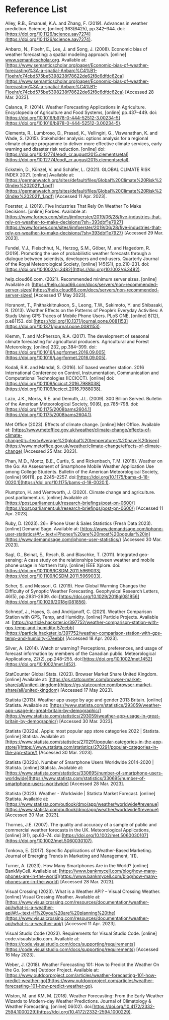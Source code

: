 # Reference List

Alley, R.B., Emanuel, K.A. and Zhang, F. (2019). Advances in weather prediction. Science, \[online] 363(6425), pp.342–344. doi:[https://doi.org/10.1126/science.aav7274](https://doi.org/10.1126/science.aav7274).

Anbarcı, N., Floehr, E., Lee, J. and Song, J. (2008). Economic bias of weather forecasting: a spatial modeling approach. \[online] www.semanticscholar.org. Available at: [https://www.semanticscholar.org/paper/Economic-bias-of-weather-forecasting%3A-a-spatial-Anbarc%C4%B1-Floehr/c74cbd575be5398238f78622de62f8c6dfdc62ca](https://www.semanticscholar.org/paper/Economic-bias-of-weather-forecasting%3A-a-spatial-Anbarc%C4%B1-Floehr/c74cbd575be5398238f78622de62f8c6dfdc62ca) \[Accessed 28 Mar. 2023].

Calanca, P. (2014). Weather Forecasting Applications in Agriculture. Encyclopedia of Agriculture and Food Systems, \[online] pp.437–449. doi:[https://doi.org/10.1016/b978-0-444-52512-3.00234-5](https://doi.org/10.1016/b978-0-444-52512-3.00234-5).

Clements, R., Lumbroso, D., Prasad, K., Vellingiri, G., Viswanathan, K. and Wade, S. (2015). Stakeholder analysis: options analysis for a regional climate change programme to deliver more effective climate services, early warning and disaster risk reduction. \[online] doi:[https://doi.org/10.12774/eod\_cr.august2015.clementsretal](https://doi.org/10.12774/eod\_cr.august2015.clementsretal).

Eckstein, D., Künzel, V. and Schäfer, L. (2021). GLOBAL CLIMATE RISK INDEX 2021. \[online] Available at: [https://germanwatch.org/sites/default/files/Global%20Climate%20Risk%20Index%202021\_1.pdf](https://germanwatch.org/sites/default/files/Global%20Climate%20Risk%20Index%202021\_1.pdf) \[Accessed 11 Apr. 2023].

Foerster, J. (2019). Five Industries That Rely On Weather To Make Decisions. \[online] Forbes. Available at: [https://www.forbes.com/sites/jimfoerster/2019/06/28/five-industries-that-rely-on-weather-to-make-decisions/?sh=393dbf1e7927](https://www.forbes.com/sites/jimfoerster/2019/06/28/five-industries-that-rely-on-weather-to-make-decisions/?sh=393dbf1e7927) \[Accessed 29 Mar. 2023].

Fundel, V.J., Fleischhut, N., Herzog, S.M., Göber, M. and Hagedorn, R. (2019). Promoting the use of probabilistic weather forecasts through a dialogue between scientists, developers and end‐users. Quarterly Journal of the Royal Meteorological Society, \[online] 145(S1), pp.210–231. doi:[https://doi.org/10.1002/qj.3482](https://doi.org/10.1002/qj.3482).

help.cloud66.com. (2021). Recommended minimum server sizes. \[online] Available at: [https://help.cloud66.com/docs/servers/non-recommended-server-sizes](https://help.cloud66.com/docs/servers/non-recommended-server-sizes) \[Accessed 17 May 2023].

Horanont, T., Phithakkitnukoon, S., Leong, T.W., Sekimoto, Y. and Shibasaki, R. (2013). Weather Effects on the Patterns of People’s Everyday Activities: A Study Using GPS Traces of Mobile Phone Users. PLoS ONE, \[online] 8(12), p.e81153. doi:[https://doi.org/10.1371/journal.pone.0081153](https://doi.org/10.1371/journal.pone.0081153).

Klemm, T. and McPherson, R.A. (2017). The development of seasonal climate forecasting for agricultural producers. Agricultural and Forest Meteorology, \[online] 232, pp.384–399. doi:[https://doi.org/10.1016/j.agrformet.2016.09.005](https://doi.org/10.1016/j.agrformet.2016.09.005).

Kodali, R.K. and Mandal, S. (2016). IoT based weather station. 2016 International Conference on Control, Instrumentation, Communication and Computational Technologies (ICCICCT). \[online] doi:[https://doi.org/10.1109/iccicct.2016.7988038](https://doi.org/10.1109/iccicct.2016.7988038).

Lazo, J.K., Morss, R.E. and Demuth, J.L. (2009). 300 Billion Served. Bulletin of the American Meteorological Society, 90(6), pp.785–798. doi:[https://doi.org/10.1175/2008bams2604.1](https://doi.org/10.1175/2008bams2604.1).

Met Office (2023). Effects of climate change. \[online] Met Office. Available at: [https://www.metoffice.gov.uk/weather/climate-change/effects-of-climate-change#:\~:text=Average%20global%20temperatures%20have%20risen](https://www.metoffice.gov.uk/weather/climate-change/effects-of-climate-change) \[Accessed 25 Mar. 2023].

Phan, M.D., Montz, B.E., Curtis, S. and Rickenbach, T.M. (2018). Weather on the Go: An Assessment of Smartphone Mobile Weather Application Use among College Students. Bulletin of the American Meteorological Society, \[online] 99(11), pp.2245–2257. doi:[https://doi.org/10.1175/bams-d-18-0020.1](https://doi.org/10.1175/bams-d-18-0020.1).

Plumpton, H. and Wentworth, J. (2020). Climate change and agriculture. post.parliament.uk. \[online] Available at: [https://post.parliament.uk/research-briefings/post-pn-0600/](https://post.parliament.uk/research-briefings/post-pn-0600/) \[Accessed 11 Apr. 2023].

Ruby, D. (2023). 26+ iPhone User & Sales Statistics (Fresh Data 2023). \[online] Demand Sage. Available at: [https://www.demandsage.com/iphone-user-statistics/#:\~:text=iPhones%20are%20most%20popular%20in](https://www.demandsage.com/iphone-user-statistics/) \[Accessed 30 Mar. 2023].

Sagl, G., Beinat, E., Resch, B. and Blaschke, T. (2011). Integrated geo-sensing: A case study on the relationships between weather and mobile phone usage in Northern Italy. \[online] IEEE Xplore. doi:[https://doi.org/10.1109/ICSDM.2011.5969033](https://doi.org/10.1109/ICSDM.2011.5969033).

Scher, S. and Messori, G. (2019). How Global Warming Changes the Difficulty of Synoptic Weather Forecasting. Geophysical Research Letters, 46(5), pp.2931–2939. doi:[https://doi.org/10.1029/2018gl081856](https://doi.org/10.1029/2018gl081856).

Schnepf, J., Hayes, G. and Andrijanoff, C. (2021). Weather Comparison Station with GPS, Temp, and Humidity. \[online] Particle Projects. Available at: [https://particle.hackster.io/397752/weather-comparison-station-with-gps-temp-and-humidity-57eebb](https://particle.hackster.io/397752/weather-comparison-station-with-gps-temp-and-humidity-57eebb) \[Accessed 18 Apr. 2023].

Silver, A. (2014). Watch or warning? Perceptions, preferences, and usage of forecast information by members of the Canadian public. Meteorological Applications, 22(2), pp.248–255. doi:[https://doi.org/10.1002/met.1452](https://doi.org/10.1002/met.1452).

StatCounter Global Stats. (2023). Browser Market Share United Kingdom. \[online] Available at: [https://gs.statcounter.com/browser-market-share/all/united-kingdom](https://gs.statcounter.com/browser-market-share/all/united-kingdom) \[Accessed 17 May 2023].

Statista (2013). Weather app usage by age and gender 2013 Britain. \[online] Statista. Available at: [https://www.statista.com/statistics/293059/weather-app-usage-in-great-britain-by-demographic/](https://www.statista.com/statistics/293059/weather-app-usage-in-great-britain-by-demographic/) \[Accessed 30 Mar. 2023].

Statista (2022a). Apple: most popular app store categories 2022 | Statista. \[online] Statista. Available at: [https://www.statista.com/statistics/270291/popular-categories-in-the-app-store/](https://www.statista.com/statistics/270291/popular-categories-in-the-app-store/) \[Accessed 30 Mar. 2023].

Statista (2022b). Number of Smartphone Users Worldwide 2014-2020 | Statista. \[online] Statista. Available at: [https://www.statista.com/statistics/330695/number-of-smartphone-users-worldwide](https://www.statista.com/statistics/330695/number-of-smartphone-users-worldwide) \[Accessed 28 Mar. 2023].

Statista (2023). Weather - Worldwide | Statista Market Forecast. \[online] Statista. Available at: [https://www.statista.com/outlook/dmo/app/weather/worldwide#revenue](https://www.statista.com/outlook/dmo/app/weather/worldwide#revenue) \[Accessed 30 Mar. 2023].

Thornes, J.E. (2007). The quality and accuracy of a sample of public and commercial weather forecasts in the UK. Meteorological Applications, \[online] 3(1), pp.63–74. doi:[https://doi.org/10.1002/met.5060030107](https://doi.org/10.1002/met.5060030107).

Tonkova, E. (2017). Specific Applications of Weather-Based Marketing. Journal of Emerging Trends in Marketing and Management, 1(1).

Turner, A. (2023). How Many Smartphones Are in the World? \[online] BankMyCell. Available at: [https://www.bankmycell.com/blog/how-many-phones-are-in-the-world](https://www.bankmycell.com/blog/how-many-phones-are-in-the-world) \[Accessed 28 Mar. 2023].

Visual Crossing (2023). What is a Weather API? – Visual Crossing Weather. \[online] Visual Crossing Weather. Available at: [https://www.visualcrossing.com/resources/documentation/weather-api/what-is-a-weather-api/#:\~:text=If%20you%20are%20planning%20the](https://www.visualcrossing.com/resources/documentation/weather-api/what-is-a-weather-api/) \[Accessed 11 Apr. 2023].

Visual Studio Code (2023). Requirements for Visual Studio Code. \[online] code.visualstudio.com. Available at: [https://code.visualstudio.com/docs/supporting/requirements](https://code.visualstudio.com/docs/supporting/requirements) \[Accessed 16 May 2023].

Weber, J. (2018). Weather Forecasting 101: How to Predict the Weather On the Go. \[online] Outdoor Project. Available at: [https://www.outdoorproject.com/articles/weather-forecasting-101-how-predict-weather-go](https://www.outdoorproject.com/articles/weather-forecasting-101-how-predict-weather-go).

Wiston, M. and KM, M. (2018). Weather Forecasting: From the Early Weather Wizards to Modern-day Weather Predictions. Journal of Climatology & Weather Forecasting, \[online] 06(02). doi:[https://doi.org/10.4172/2332-2594.1000229](https://doi.org/10.4172/2332-2594.1000229).
